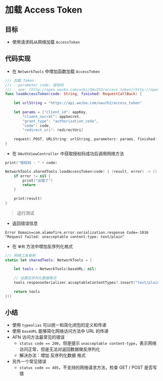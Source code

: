 # 加载 Access Token

## 目标

* 使用请求码从网络加载 `AccessToken`

## 代码实现

* 在 `NetworkTools` 中增加函数加载 `AccessToken`

```swift
/// 加载 Token
/// - parameter code: 授权码
/// - see: [http://open.weibo.com/wiki/OAuth2/access_token](http://open.weibo.com/wiki/OAuth2/access_token)
func loadAccessToken(code: String, finished: RequestCallBack) {
    
    let urlString = "https://api.weibo.com/oauth2/access_token"
    
    let params = ["client_id": appKey,
        "client_secret": appSecret,
        "grant_type": "authorization_code",
        "code": code,
        "redirect_uri": redirectUri]
    
    request(.POST, URLString: urlString, parameters: params, finished: finished)
}
```

* 在 `OAuthViewController` 中获取授权码成功后调用网络方法

```swift
print("授权码 - " + code)

NetworkTools.sharedTools.loadAccessToken(code) { (result, error) -> () in
    if error != nil {
        print("出错了")
        return
    }
    
    print(result)
}
```

> 运行测试

* 返回错误信息

```
Error Domain=com.alamofire.error.serialization.response Code=-1016 "Request failed: unacceptable content-type: text/plain"
```

* 在 `单例` 方法中增加反序列化格式

```swift
/// 网络工具单例
static let sharedTools: NetworkTools = {
    
    let tools = NetworkTools(baseURL: nil)
    
    // 设置反序列化数据格式
    tools.responseSerializer.acceptableContentTypes?.insert("text/plain")
    
    return tools
}()
```

## 小结

* 使用 `typealias` 可以统一和简化闭包的定义和传递
* 使用 `baseURL` 能够简化网络访问方法中 URL 的传递
* AFN 访问方法最常见的错误
    * `status code == 200`，但是提示 `unacceptable content-type`，表示网络访问正常，但是无法对返回数据做反序列化
    * 解决办法：增加 反序列化数据 格式
* 另外一个常见错误
    * `status code == 405`，不支持的网络请求方法，检查 GET / POST 是否写错 